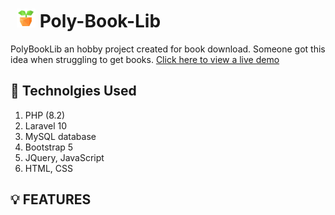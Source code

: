 
<!-- <p align="center"><a href="https://laravel.com" target="_blank"><img src="https://raw.githubusercontent.com/laravel/art/master/logo-lockup/5%20SVG/2%20CMYK/1%20Full%20Color/laravel-logolockup-cmyk-red.svg" width="400" alt="Laravel Logo"></a></p> -->
    
# <img src="public/favicon.ico" height="30" style="margin-left: 10px" alt="logo sm"> Poly-Book-Lib

<!-- // composer require tightenco/ziggy


// for showing pdf first page

```sh
composer require phpoffice/phpword
sudo apt-get install imagemagick        # on server for imagemagicks
sudo apt-get install php-imagick



# add extension to php.ini
extension=imagick.so
sudo apt install libmagickwand-dev
```

[Icons Link](https://icons8.com/icons/set/poly) -->

PolyBookLib an hobby project created for book download. Someone got this idea when struggling to get books. [Click here to view a live demo](https://polybooklib.oranbyte.com/)



## 🥏 Technolgies Used 
  1. PHP (8.2) 
  2. Laravel 10
  3. MySQL database  
  4. Bootstrap 5
  5. JQuery, JavaScript
  6. HTML, CSS

## 💡 FEATURES 
